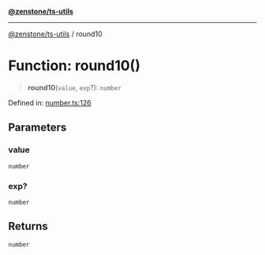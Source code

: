 [**@zenstone/ts-utils**](../README.md)

***

[@zenstone/ts-utils](../globals.md) / round10

# Function: round10()

> **round10**(`value`, `exp`?): `number`

Defined in: [number.ts:126](https://github.com/janpoem/ts-utils/blob/0cd4777c12ff7de2b512ea29cc29419037e8cb6f/src/number.ts#L126)

## Parameters

### value

`number`

### exp?

`number`

## Returns

`number`
